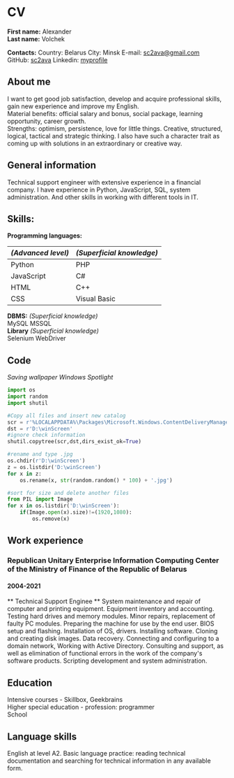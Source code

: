 # CV

**First name:**    Alexander  
**Last name:**    Volchek

**Contacts:** 
Country: Belarus
City: Minsk
E-mail: [sc2ava@gmail.com](https://gmail.com)  
GitHub: [sc2ava](https://github.com/sc2ava)
Linkedin: [myprofile](https://www.linkedin.com/in/alexander-volchek-o/)  

## **About me**  
I want to get good job satisfaction, develop and acquire professional skills, gain new experience and improve my English.  
Material benefits: official salary and bonus, social package, learning opportunity, career growth.  
Strengths: optimism, persistence, love for little things.
Creative, structured, logical, tactical and strategic thinking.
I also have such a character trait as coming up with solutions in an extraordinary or creative way.  

## **General information**
Technical support engineer with extensive experience in a financial company. I have experience in Python, JavaScript, SQL, system administration. And other skills in working with different tools in IT.

## **Skills:**
**Programming languages:**  
  

|*(Advanced level)* |*(Superficial knowledge)*|
|-------------------|-------------------------|
|Python             |PHP                      |
|JavaScript         |C#                       | 
|HTML               |C++                      |   
|CSS                |Visual Basic             |     
  
**DBMS:** *(Superficial knowledge)*    
MySQL
MSSQL  
**Library** *(Superficial knowledge)*    
Selenium WebDriver  

## **Code** 

*Saving wallpaper Windows Spotlight*

```Python
import os
import random
import shutil

#Copy all files and insert new catalog
scr = r'%LOCALAPPDATA%\Packages\Microsoft.Windows.ContentDeliveryManager_cw5n1h2txyewy\LocalState\Assets'
dst = r'D:\winScreen'
#ignore check information
shutil.copytree(scr,dst,dirs_exist_ok=True)

#rename and type .jpg
os.chdir(r'D:\winScreen')
z = os.listdir('D:\winScreen')
for x in z:
    os.rename(x, str(random.random() * 100) + '.jpg')

#sort for size and delete another files 
from PIL import Image
for x in os.listdir('D:\winScreen'):
    if(Image.open(x).size)!=(1920,1080):
        os.remove(x)
``` 

## **Work experience**
### Republican Unitary Enterprise Information Computing Center of the Ministry of Finance of the Republic of Belarus ###
#### 2004-2021 ####
** Technical Support Enginee **
System maintenance and repair of computer and printing equipment. Equipment inventory and accounting. Testing hard drives and memory modules. Minor repairs, replacement of faulty PC modules. Preparing the machine for use by the end user. BIOS setup and flashing. Installation of OS, drivers. Installing software. Cloning and creating disk images. Data recovery. Connecting and configuring to a domain network, Working with Active Directory. Consulting and support, as well as elimination of functional errors in the work of the company's software products. Scripting development and system administration.

## **Education**  
Intensive courses - Skillbox, Geekbrains  
Higher special education - profession: programmer  
School
## **Language skills**  
English at level A2. Basic language practice: reading technical documentation and searching for technical information in any available form.